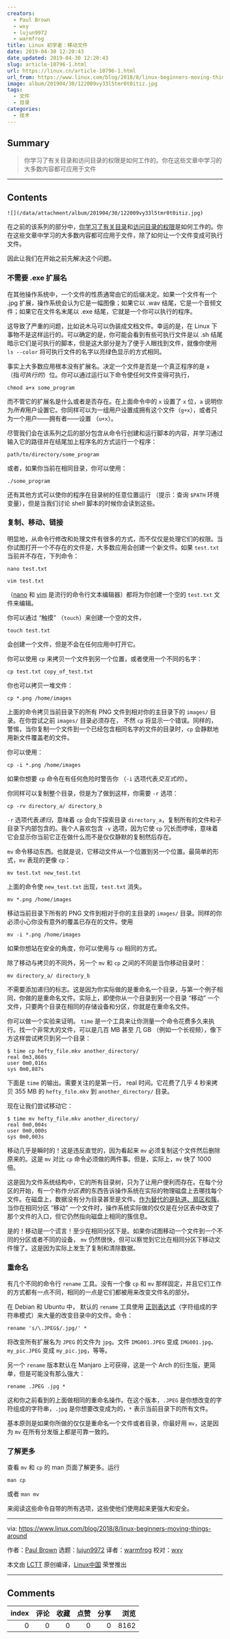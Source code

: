 ```yaml
---
creators:
  - Paul Brown
  - wxy
  - lujun9972
  - warmfrog
title: Linux 初学者：移动文件
date: 2019-04-30 12:20:43
date_updated: 2019-04-30 12:20:43
slug: article-10796-1.html
url: https://linux.cn/article-10796-1.html
url_from: https://www.linux.com/blog/2018/8/linux-beginners-moving-things-around
image: album/201904/30/122009vy33l5tmr0t0itiz.jpg
tags:
  - 文件
  - 目录
categories:
  - 技术
---
```


## Summary

> 你学习了有关目录和访问目录的权限是如何工作的。你在这些文章中学习的大多数内容都可应用于文件

***

<!-- more -->

## Contents

`![](/data/attachment/album/201904/30/122009vy33l5tmr0t0itiz.jpg)`

在之前的该系列的部分中，[你学习了有关目录](https://linux.cn/article-10066-1.html)和[访问目录](https://linux.cn/article-10399-1.html)[的权限](https://linux.cn/article-10370-1.html)是如何工作的。你在这些文章中学习的大多数内容都可应用于文件，除了如何让一个文件变成可执行文件。

因此让我们在开始之前先解决这个问题。

### 不需要 .exe 扩展名

在其他操作系统中，一个文件的性质通常由它的后缀决定。如果一个文件有一个 .jpg 扩展，操作系统会认为它是一幅图像；如果它以 .wav 结尾，它是一个音频文件；如果它在文件名末尾以 .exe 结尾，它就是一个你可以执行的程序。

这导致了严重的问题，比如说木马可以伪装成文档文件。幸运的是，在 Linux 下事物不是这样运行的。可以确定的是，你可能会看到有些可执行文件是以 .sh 结尾暗示它们是可执行的脚本，但是这大部分是为了便于人眼找到文件，就像你使用 `ls --color` 将可执行文件的名字以亮绿色显示的方式相同。

事实上大多数应用根本没有扩展名。决定一个文件是否是一个真正程序的是 `x` （指*可执行的*）位。你可以通过运行以下命令使任何文件变得可执行，

```shell
chmod a+x some_program
```

而不管它的扩展名是什么或者是否存在。在上面命令中的 `x` 设置了 `x` 位，`a` 说明你为*所有*用户设置它。你同样可以为一组用户设置成拥有这个文件（`g+x`），或者只为一个用户——拥有者——设置 （`u+x`）。

尽管我们会在该系列之后的部分包含从命令行创建和运行脚本的内容，并学习通过输入它的路径并在结尾加上程序名的方式运行一个程序：

```shell
path/to/directory/some_program
```

或者，如果你当前在相同目录，你可以使用：

```shell
./some_program
```

还有其他方式可以使你的程序在目录树的任意位置运行 （提示：查询 `$PATH` 环境变量），但是当我们讨论 shell 脚本的时候你会读到这些。

### 复制、移动、链接

明显地，从命令行修改和处理文件有很多的方式，而不仅仅是处理它们的权限。当你试图打开一个不存在的文件是，大多数应用会创建一个新文件。如果 `test.txt` 当前并不存在，下列命令：

```shell
nano test.txt
```

```shell
vim test.txt
```

（[nano](https://www.nano-editor.org/) 和 [vim](https://www.vim.org/) 是流行的命令行文本编辑器）都将为你创建一个空的 `test.txt` 文件来编辑。

你可以通过 “触摸” （`touch`）来创建一个空的文件，

```shell
touch test.txt
```

会创建一个文件，但是不会在任何应用中打开它。

你可以使用 `cp` 来拷贝一个文件到另一个位置，或者使用一个不同的名字：

```shell
cp test.txt copy_of_test.txt
```

你也可以拷贝一堆文件：

```shell
cp *.png /home/images
```

上面的命令拷贝当前目录下的所有 PNG 文件到相对你的主目录下的 `images/` 目录。在你尝试之前 `images/` 目录必须存在， 不然 `cp` 将显示一个错误。同样的，警惕，当你复制一个文件到一个已经包含相同名字的文件的目录时，`cp` 会静默地用新文件覆盖老的文件。

你可以使用：

```shell
cp -i *.png /home/images
```

如果你想要 `cp` 命令在有任何危险时警告你 （`-i` 选项代表*交互式的*）。

你同样可以复制整个目录，但是为了做到这样，你需要 `-r` 选项：

```shell
cp -rv directory_a/ directory_b
```

`-r` 选项代表*递归*，意味着 `cp` 会向下探索目录 `directory_a`，复制所有的文件和子目录下内部包含的。我个人喜欢包含 `-v` 选项，因为它使 `cp` 冗长而啰嗦，意味着它会显示你当前它正在做什么而不是仅仅静默的复制然后存在。

`mv` 命令移动东西。也就是说，它移动文件从一个位置到另一个位置。最简单的形式，`mv` 表现的更像 `cp`：

```shell
mv test.txt new_test.txt
```

上面的命令使 `new_test.txt` 出现，`test.txt` 消失。

```shell
mv *.png /home/images
```

移动当前目录下所有的 PNG 文件到相对于你的主目录的 `images/` 目录。同样的你必须小心你没有意外的覆盖已存在的文件。使用

```shell
mv -i *.png /home/images
```

如果你想站在安全的角度，你可以使用与 `cp` 相同的方式。

除了移动与拷贝的不同外，另一个 `mv` 和 `cp` 之间的不同是当你移动目录时：

```shell
mv directory_a/ directory_b
```

不需要添加递归的标志。这是因为你实际做的是重命名一个目录，与第一个例子相同，你做的是重命名文件。实际上，即使你从一个目录到另一个目录 “移动” 一个文件，只要两个目录在相同的存储设备和分区，你就是在重命名文件。

你可以做一个实验来证明。 `time` 是一个工具来让你测量一个命令花费多久来执行。找一个非常大的文件，可以是几百 MB 甚至 几 GB （例如一个长视频），像下方这样尝试拷贝到另一个目录：

```shell
$ time cp hefty_file.mkv another_directory/
real 0m3,868s
user 0m0,016s
sys 0m0,887s
```

下面是 `time` 的输出。需要关注的是第一行， real 时间。它花费了几乎 4 秒来拷贝 355 MB 的 `hefty_file.mkv` 到 `another_directory/` 目录。

现在让我们尝试移动它：

```shell
$ time mv hefty_file.mkv another_directory/
real 0m0,004s
user 0m0,000s
sys 0m0,003s
```

移动几乎是瞬时的！这是违反直觉的，因为看起来 `mv` 必须复制这个文件然后删除原来的。这是 `mv` 对比 `cp` 命令必须做的两件事。但是，实际上，`mv` 快了 1000 倍。

这是因为文件系统结构中，它的所有目录树，只为了让用户便利而存在。在每个分区的开始，有一个称作*分区表*的东西告诉操作系统在实际的物理磁盘上去哪找每个文件。在磁盘上，数据没有分为目录甚至是文件。[作为替代的是轨道、扇区和簇](https://en.wikipedia.org/wiki/Disk_sector)。当你在相同分区 “移动” 一个文件时，操作系统实际做的仅仅是在分区表中改变了那个文件的入口，但它仍然指向磁盘上相同的簇信息。

是的！移动是一个谎言！至少在相同分区下是。如果你试图移动一个文件到一个不同的分区或者不同的设备， `mv` 仍然很快，但可以察觉到它比在相同分区下移动文件慢了。这是因为实际上发生了复制和清除数据。

### 重命名

有几个不同的命令行 `rename` 工具。没有一个像 `cp` 和 `mv` 那样固定，并且它们工作的方式都有一点不同，相同的一点是它们都被用来改变文件名的部分。

在 Debian 和 Ubuntu 中， 默认的 `rename` 工具使用 [正则表达式](https://en.wikipedia.org/wiki/Regular_expression)（字符组成的字符串模式）来大量的改变目录中的文件。命令：

```shell
rename 's/\.JPEG$/.jpg/' *
```

将改变所有扩展名为 `JPEG` 的文件为 `jpg`。文件 `IMG001.JPEG` 变成 `IMG001.jpg`、 `my_pic.JPEG` 变成 `my_pic.jpg`，等等。

另一个 `rename` 版本默认在 Manjaro 上可获得，这是一个 Arch 的衍生版，更简单，但是可能没有那么强大：

```shell
rename .JPEG .jpg *
```

这和你之前看到的上面做相同的重命名操作。在这个版本，`.JPEG` 是你想改变的字符组成的字符串，`.jpg` 是你想要改变成为的，`*` 表示当前目录下的所有文件。

基本原则是如果你所做的仅仅是重命名一个文件或者目录，你最好用 `mv`，这是因为 `mv` 在所有分发版上都是可靠一致的。

### 了解更多

查看 `mv` 和 `cp` 的 man 页面了解更多。运行

```shell
man cp
```

或者 `man mv`

来阅读这些命令自带的所有选项，这些使他们使用起来更强大和安全。

---

via: <https://www.linux.com/blog/2018/8/linux-beginners-moving-things-around>

作者：[Paul Brown](https://www.linux.com/users/bro66) 选题：[lujun9972](https://github.com/lujun9972) 译者：[warmfrog](https://github.com/warmfrog) 校对：[wxy](https://github.com/wxy)

本文由 [LCTT](https://github.com/LCTT/TranslateProject) 原创编译，[Linux中国](https://linux.cn/) 荣誉推出

***

## Comments


|   index |   评论 |   收藏 |   点赞 |   分享 |   浏览 |
|--------:|-------:|-------:|-------:|-------:|-------:|
|       0 |      0 |      0 |      0 |      0 |   8162 |
